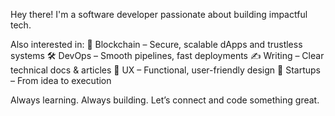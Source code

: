  Hey there! I'm a software developer passionate about building impactful tech.

Also interested in:
🔗 Blockchain – Secure, scalable dApps and trustless systems
🛠️ DevOps – Smooth pipelines, fast deployments
✍️ Writing – Clear technical docs & articles
🎨 UX – Functional, user-friendly design
🚀 Startups – From idea to execution

Always learning. Always building. Let’s connect and code something great.
